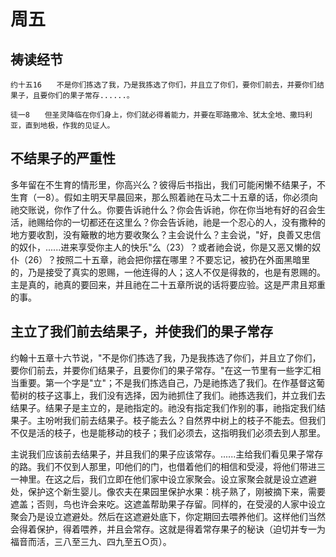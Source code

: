 # 周五

## 祷读经节
```
约十五16　　不是你们拣选了我，乃是我拣选了你们，并且立了你们，要你们前去，并要你们结果子，且要你们的果子常存......。

徒一8　　但圣灵降临在你们身上，你们就必得着能力，并要在耶路撒冷、犹太全地、撒玛利亚，直到地极，作我的见证人。
```

## 不结果子的严重性

多年留在不生育的情形里，你高兴么？彼得后书指出，我们可能闲懒不结果子，不生育（一8）。假如主明天早晨回来，那么照着祂在马太二十五章的话，你必须向祂交账说，你作了什么。你要告诉祂什么？你会告诉祂，你在你当地有好的召会生活，祂赐给你的一切都还在这里么？你会告诉祂，祂是一个忍心的人，没有撒种的地方要收割，没有簸散的地方要收聚么？主会说什么？主会说，"好，良善又忠信的奴仆，......进来享受你主人的快乐"么（23）？或者祂会说，你是又恶又懒的奴仆（26）？按照二十五章，祂会把你摆在哪里？不要忘记，被扔在外面黑暗里的，乃是接受了真实的恩赐，一他连得的人；这人不仅是得救的，也是有恩赐的。主是真的，祂真的要回来，并且祂在二十五章所说的话将要应验。这是严肃且郑重的事。

## 主立了我们前去结果子，并使我们的果子常存

约翰十五章十六节说，"不是你们拣选了我，乃是我拣选了你们，并且立了你们，要你们前去，并要你们结果子，且要你们的果子常存。"在这一节里有一些字汇相当重要。第一个字是"立"；不是我们拣选自己，乃是祂拣选了我们。在作基督这葡萄树的枝子这事上，我们没有选择，因为祂抓住了我们。祂拣选我们，并立我们去结果子。结果子是主立的，是祂指定的。祂没有指定我们作别的事，祂指定我们结果子。主吩咐我们前去结果子。枝子能去么？自然界中树上的枝子不能去。但我们不仅是活的枝子，也是能移动的枝子；我们必须去，这指明我们必须去到人那里。

主说我们应该前去结果子，并且我们的果子应该常存。......主给我们看见果子常存的路。我们不仅到人那里，叩他们的门，也借着他们的相信和受浸，将他们带进三一神里。在这之后，我们立即在他们家中设立家聚会。设立家聚会就是设立遮避处，保护这个新生婴儿。像农夫在果园里保护水果：桃子熟了，刚被摘下来，需要遮盖；否则，鸟也许会来吃。这遮盖帮助果子存留。同样的，在受浸的人家中设立聚会乃是设立遮避处。然后在这遮避处底下，你定期回去喂养他们。这样他们当然会得着保护，得着喂养，并且会常存。这就是得着常存果子的秘诀（迫切并专一为福音而活，三八至三九、四九至五○页）。
